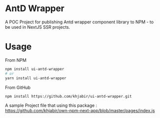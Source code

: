 # AntD Wrapper

A POC Project for publishing Antd wrapper component library to NPM - to be used in NextJS SSR projects.

# Usage

From NPM

```bash
npm install ui-antd-wrapper
# or
yarn install ui-antd-wrapper
```

From GitHub
```bash
npm install https://github.com/khjabir/ui-antd-wrapper.git
```

A sample Project file that using this package : https://github.com/khjabir/own-npm-next-app/blob/master/pages/index.js
